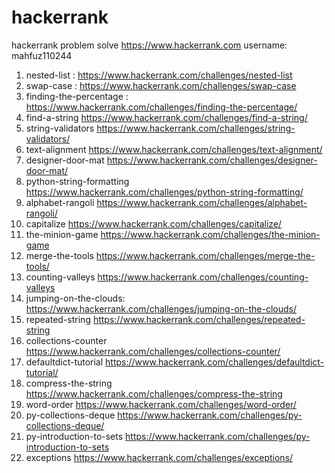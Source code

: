 # hackerrank
hackerrank problem solve
https://www.hackerrank.com
username: mahfuz110244
 1. nested-list : https://www.hackerrank.com/challenges/nested-list
 2. swap-case : https://www.hackerrank.com/challenges/swap-case
 3. finding-the-percentage : https://www.hackerrank.com/challenges/finding-the-percentage/
 4. find-a-string https://www.hackerrank.com/challenges/find-a-string/
 5. string-validators https://www.hackerrank.com/challenges/string-validators/
 6. text-alignment https://www.hackerrank.com/challenges/text-alignment/
 7. designer-door-mat https://www.hackerrank.com/challenges/designer-door-mat/
 8. python-string-formatting https://www.hackerrank.com/challenges/python-string-formatting/
 9. alphabet-rangoli https://www.hackerrank.com/challenges/alphabet-rangoli/
 10. capitalize https://www.hackerrank.com/challenges/capitalize/
 11. the-minion-game https://www.hackerrank.com/challenges/the-minion-game
 12. merge-the-tools https://www.hackerrank.com/challenges/merge-the-tools/
 13. counting-valleys https://www.hackerrank.com/challenges/counting-valleys
 14. jumping-on-the-clouds: https://www.hackerrank.com/challenges/jumping-on-the-clouds/
 15. repeated-string https://www.hackerrank.com/challenges/repeated-string
 16. collections-counter https://www.hackerrank.com/challenges/collections-counter/
 17. defaultdict-tutorial https://www.hackerrank.com/challenges/defaultdict-tutorial/
 18. compress-the-string https://www.hackerrank.com/challenges/compress-the-string
 19. word-order https://www.hackerrank.com/challenges/word-order/
 20. py-collections-deque https://www.hackerrank.com/challenges/py-collections-deque/
 21. py-introduction-to-sets https://www.hackerrank.com/challenges/py-introduction-to-sets
 22. exceptions https://www.hackerrank.com/challenges/exceptions/